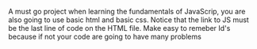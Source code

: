 A must go project when learning the fundamentals of JavaScrip, you are also going to use basic html and basic css.
Notice that the link to JS must be the last line of code on the HTML <body> file.
Make easy to remeber Id's because if not your code are going to have many problems
